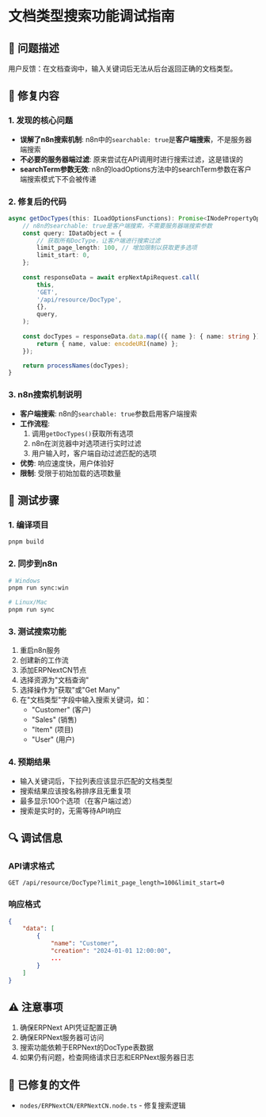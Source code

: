 # 文档类型搜索功能调试指南

## 🐛 问题描述
用户反馈：在文档查询中，输入关键词后无法从后台返回正确的文档类型。

## 🔧 修复内容

### 1. 发现的核心问题
- **误解了n8n搜索机制**: n8n中的`searchable: true`是**客户端搜索**，不是服务器端搜索
- **不必要的服务器端过滤**: 原来尝试在API调用时进行搜索过滤，这是错误的
- **searchTerm参数无效**: n8n的loadOptions方法中的searchTerm参数在客户端搜索模式下不会被传递

### 2. 修复后的代码
```typescript
async getDocTypes(this: ILoadOptionsFunctions): Promise<INodePropertyOptions[]> {
    // n8n的searchable: true是客户端搜索，不需要服务器端搜索参数
    const query: IDataObject = {
        // 获取所有DocType，让客户端进行搜索过滤
        limit_page_length: 100, // 增加限制以获取更多选项
        limit_start: 0,
    };
    
    const responseData = await erpNextApiRequest.call(
        this,
        'GET',
        '/api/resource/DocType',
        {},
        query,
    );
    
    const docTypes = responseData.data.map(({ name }: { name: string }) => {
        return { name, value: encodeURI(name) };
    });

    return processNames(docTypes);
}
```

### 3. n8n搜索机制说明
- **客户端搜索**: n8n的`searchable: true`参数启用客户端搜索
- **工作流程**: 
  1. 调用`getDocTypes()`获取所有选项
  2. n8n在浏览器中对选项进行实时过滤
  3. 用户输入时，客户端自动过滤匹配的选项
- **优势**: 响应速度快，用户体验好
- **限制**: 受限于初始加载的选项数量

## 🧪 测试步骤

### 1. 编译项目
```bash
pnpm build
```

### 2. 同步到n8n
```bash
# Windows
pnpm run sync:win

# Linux/Mac  
pnpm run sync
```

### 3. 测试搜索功能
1. 重启n8n服务
2. 创建新的工作流
3. 添加ERPNextCN节点
4. 选择资源为"文档查询"
5. 选择操作为"获取"或"Get Many"
6. 在"文档类型"字段中输入搜索关键词，如：
   - "Customer" (客户)
   - "Sales" (销售)
   - "Item" (项目)
   - "User" (用户)

### 4. 预期结果
- 输入关键词后，下拉列表应该显示匹配的文档类型
- 搜索结果应该按名称排序且无重复项
- 最多显示100个选项（在客户端过滤）
- 搜索是实时的，无需等待API响应

## 🔍 调试信息

### API请求格式
```
GET /api/resource/DocType?limit_page_length=100&limit_start=0
```

### 响应格式
```json
{
    "data": [
        {
            "name": "Customer",
            "creation": "2024-01-01 12:00:00",
            ...
        }
    ]
}
```

## ⚠️ 注意事项
1. 确保ERPNext API凭证配置正确
2. 确保ERPNext服务器可访问
3. 搜索功能依赖于ERPNext的DocType表数据
4. 如果仍有问题，检查网络请求日志和ERPNext服务器日志

## 📝 已修复的文件
- `nodes/ERPNextCN/ERPNextCN.node.ts` - 修复搜索逻辑

